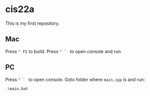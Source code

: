 # cis22a

This is my first repository.

## Mac

Press `^ F5` to build.
Press ``^ ` `` to open console and run.

## PC

Press ``^ ` `` to open console.
Goto folder where `main.cpp` is and run:
```
.\main.bat
```